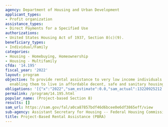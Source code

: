 ```yaml
---
agency: Department of Housing and Urban Development
applicant_types:
- Profit organization
assistance_types:
- Direct Payments for a Specified Use
authorizations:
- United States Housing Act of 1937, Section 8(c)(9).
beneficiary_types:
- Individual/Family
categories:
- Housing - Homebuying, Homeownership
- Housing - Multifamily
cfda: '14.195'
fiscal_year: '2022'
layout: program
objective: To provide rental assistance to very low income individuals and families
  enabling them to live in affordable decent, safe and sanitary housing.
obligations: '[{"x":"2022","sam_estimate":0.0,"sam_actual":13220925212.0,"usa_spending_actual":13843115374.17},{"x":"2023","sam_estimate":14679000000.0,"sam_actual":0.0,"usa_spending_actual":13015781143.47},{"x":"2024","sam_estimate":14679000000.0,"sam_actual":0.0,"usa_spending_actual":0.0}]'
permalink: /program/14.195.html
popular_name: (Project-based Section 8)
results: []
sam_url: https://sam.gov/fal/a0ca87857bdf46d6bcee0e6df3865eff/view
sub-agency: Assistant Secretary for Housing -- Federal Housing Commissioner
title: Project-Based Rental Assistance (PBRA)
---
```

